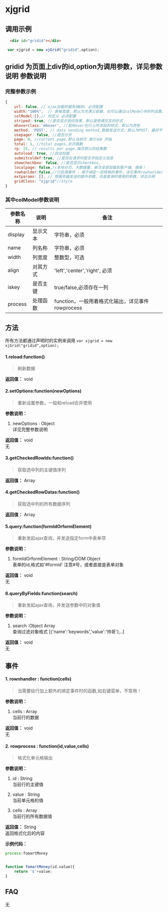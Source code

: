 xjgrid
===
调用示例
---
```html
  <div id="gridid"></div> 
```

```javascript
 var xjgrid = new xjGrid("gridid",option);
```

gridid 为页面上div的id,option为调用参数，详见参数说明
参数说明
---
### 完整参数示例
```javascript
{
	url: false, // ajax加载的服务端URL 必须配置
	width:"100%",  // 表格宽度，默认为充满父容器，也可以通过colModel中的列设置，设置列的宽度，如果所有列都设置宽度，那么这个参数应该设置成auto
	colModel:[],// 列定义 必须配置
	striped: true, //是否显示斑纹效果，默认是奇偶交互的形式
	mhoverclass:'mhover', //鼠标over在行上所添加的样式，默认为亮色
	method: 'POST', // data sending method,数据发送方式，默认为POST，最好不要修改
	usepager: false, //是否分页		
	page: 0, //current page,默认当前页 索引从0 开始
	total: 1, //total pages,总页面数		
	rp: 25, // results per page,每页默认的结果数			
	autoload: true, //自动加载     
	submitcoldef:true, //是否在请求时提交字段定义信息    
	showcheckbox: false, //是否显示checkbox,
	localpage: false,//本地分页，大数据量，单次全部加载到客户端，慎用！
	rowhanlder:false,//行处理事件 ，用于绑定一些特殊的事件，详见事件rowhanlder
	extparams: [], // 想服务器发送的额外参数，也是查询时使用的参数，详见示例
	gridClass: "xjgrid"//Style
}
```

### 其中colModel参数说明
<table class="table">
<thead><tr><th>参数名称</th><th>说明</th><th>备注</th></tr></thead>
<tbody>
<tr><td>display</td><td>显示文本</td><td>字符串，必须</td></tr>
<tr><td>name</td><td>列名称</td><td>字符串，必须</td></tr>
<tr><td>width</td><td>列宽度</td><td>整数型，可选</td></tr>

<tr><td>align</td><td>对其方式</td><td>'left','center','right', 必须</td></tr>
<tr><td>iskey</td><td>是否主键</td><td>true/false,必须存在一列</td></tr>
<tr><td>process</td><td>处理函数</td><td>function，一般用着格式化输出，详见事件rowprocess</td></tr>
</tbody>
</table>

方法
---
所有方法都通过声明时的实例来调用 `var xjgrid = new xjGrid("gridid",option);`  

#### 1.reload:function() 
> 刷新数据

**返回值：**  void  

#### 2.setOptions:function(newOptions) 
> 重新设置参数，一般和reload合并使用  

**参数说明：**  

1. newOptions : Object   
详见完整参数说明  

**返回值：**  void  
无


#### 3.getCheckedRowIds:function() 
> 获取选中列的主键值序列

**返回值：**  Array  

#### 4.getCheckedRowDatas:function() 
> 获取选中列的所有数据序列

**返回值：**  Array  

#### 5.query:function(formIdOrformElement)
> 重新发起ajax查询，并发送指定form中表单项

**参数说明：**  

1. formIdOrformElement : String/DOM Object  
表单的id,格式如'#formid' 注意#号，或者直接是表单对象


**返回值：**  void  
无

#### 6.queryByFields:function(search)
> 重新发起ajax查询，并发送参数中的对象值

**参数说明：**  

1. search :Object Array    
查询过滤对象格式 [{'name':'keywords','value':'帅哥'},..]


**返回值：**  void  
无


事件
---
#### 1. rownhandler : function(cells)
> 当需要给行加上额外的绑定事件时的函数,如右键菜单，不常用！

**参数说明：**  

1. cells : Array  
当前行的数据

**返回值：** void    
无

#### 2. rowprocess : function(id,value,cells)
> 格式化单元格输出

**参数说明：**  

1. id : String  
当前行的主键值

2. value : String  
当前单元格的值

3. cells : Array  
当前行的所有数据值


**返回值：** String    
返回格式化后的内容

**示例代码：**

```javascript
process:fomartMoney


function fomartMoney(id,value){
	return '$'+value;
}
```
FAQ
---
无